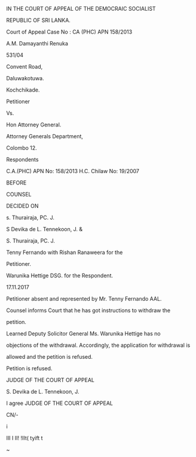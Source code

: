IN THE COURT OF APPEAL OF THE DEMOCRAIC SOCIALIST

REPUBLIC OF SRI LANKA.

Court of Appeal Case No : CA (PHC) APN 158/2013

A.M. Damayanthi Renuka

531/04

Convent Road,

Daluwakotuwa.

Kochchikade.

Petitioner

Vs.

Hon Attorney General.

Attorney Generals Department,

Colombo 12.

Respondents

C.A.(PHC) APN No: 158/2013 H.C. Chilaw No: 19/2007

BEFORE

COUNSEL

DECIDED ON

s. Thurairaja, PC. J.

S Devika de L. Tennekoon, J. &

S. Thurairaja, PC. J.

Tenny Fernando with Rishan Ranaweera for the

Petitioner.

Warunika Hettige DSG. for the Respondent.

17.11.2017

Petitioner absent and represented by Mr. Tenny Fernando AAL.

Counsel informs Court that he has got instructions to withdraw the

petition.

Learned Deputy Solicitor General Ms. Warunika Hettige has no

objections of the withdrawal. Accordingly, the application for withdrawal is

allowed and the petition is refused.

Petition is refused.

JUDGE OF THE COURT OF APPEAL

S. Devika de L. Tennekoon, J.

I agree JUDGE OF THE COURT OF APPEAL

CN/-

i

III I II! !IIt( tyift t

~